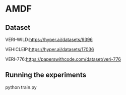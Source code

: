 # AMDF
## Dataset
VERI-WILD:https://hyper.ai/datasets/9396

VEHICLEIP:https://hyper.ai/datasets/17036

VERI-776:https://paperswithcode.com/dataset/veri-776
## Running the experiments
python train.py
